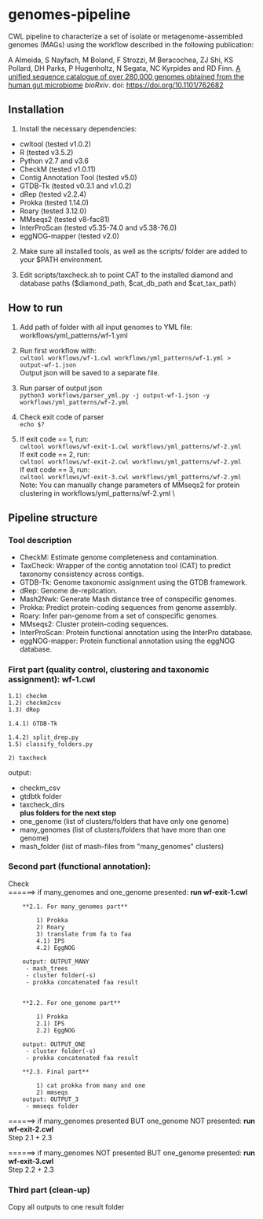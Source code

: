 # genomes-pipeline

CWL pipeline to characterize a set of isolate or metagenome-assembled genomes (MAGs) using the workflow described in the following publication: 

A Almeida, S Nayfach, M Boland, F Strozzi, M Beracochea, ZJ Shi, KS Pollard, DH Parks, P Hugenholtz, N Segata, NC Kyrpides and RD Finn. [A unified sequence catalogue of over 280,000 genomes obtained from the human gut microbiome](https://www.biorxiv.org/content/10.1101/762682v1) <i>bioRxiv</i>. doi: https://doi.org/10.1101/762682

## Installation

1. Install the necessary dependencies:
- cwltool (tested v1.0.2)
- R (tested v3.5.2)
- Python v2.7 and v3.6
- CheckM (tested v1.0.11)
- Contig Annotation Tool (tested v5.0)
- GTDB-Tk (tested v0.3.1 and v1.0.2)
- dRep (tested v2.2.4)
- Prokka (tested 1.14.0)
- Roary (tested 3.12.0)
- MMseqs2 (tested v8-fac81)
- InterProScan (tested v5.35-74.0 and v5.38-76.0)
- eggNOG-mapper (tested v2.0)

2. Make sure all installed tools, as well as the scripts/ folder are added to your $PATH environment.

3. Edit scripts/taxcheck.sh to point CAT to the installed diamond and database paths ($diamond_path, $cat_db_path and $cat_tax_path)

## How to run

1. Add path of folder with all input genomes to YML file: workflows/yml_patterns/wf-1.yml

2. Run first workflow with: \
`cwltool workflows/wf-1.cwl workflows/yml_patterns/wf-1.yml > output-wf-1.json` \
Output json will be saved to a separate file.

3. Run parser of output json \
`python3 workflows/parser_yml.py -j output-wf-1.json -y workflows/yml_patterns/wf-2.yml`

4. Check exit code of parser \
`echo $?`

5. If exit code == 1, run: \
`cwltool workflows/wf-exit-1.cwl workflows/yml_patterns/wf-2.yml` \
If exit code == 2, run: \
`cwltool workflows/wf-exit-2.cwl workflows/yml_patterns/wf-2.yml` \
If exit code == 3, run: \
`cwltool workflows/wf-exit-3.cwl workflows/yml_patterns/wf-2.yml` \
Note: You can manually change parameters of MMseqs2 for protein clustering in workflows/yml_patterns/wf-2.yml \

## Pipeline structure

### Tool description
- CheckM: Estimate genome completeness and contamination.
- TaxCheck: Wrapper of the contig annotation tool (CAT) to predict taxonomy consistency across contigs.
- GTDB-Tk: Genome taxonomic assignment using the GTDB framework.
- dRep: Genome de-replication.
- Mash2Nwk: Generate Mash distance tree of conspecific genomes.
- Prokka: Predict protein-coding sequences from genome assembly.
- Roary: Infer pan-genome from a set of conspecific genomes.
- MMseqs2: Cluster protein-coding sequences.
- InterProScan: Protein functional annotation using the InterPro database.
- eggNOG-mapper: Protein functional annotation using the eggNOG database.

### First part (quality control, clustering and taxonomic assignment): **wf-1.cwl**

    1.1) checkm 
    1.2) checkm2csv 
    1.3) dRep 

    1.4.1) GTDB-Tk

    1.4.2) split_drep.py
    1.5) classify_folders.py

    2) taxcheck

output: 
 - checkm_csv
 - gtdbtk folder
 - taxcheck_dirs \
**plus folders for the next step**
 - one_genome (list of clusters/folders that have only one genome)
 - many_genomes (list of clusters/folders that have more than one genome)
 - mash_folder (list of mash-files from "many_genomes" clusters)

### Second part (functional annotation):
Check \
======> if many_genomes and one_genome presented: **run wf-exit-1.cwl**

        **2.1. For many_genomes part**
            
            1) Prokka
            2) Roary
            3) translate from fa to faa
            4.1) IPS
            4.2) EggNOG
            
        output: OUTPUT_MANY
         - mash_trees
         - cluster folder(-s)
         - prokka concatenated faa result
         
         
        **2.2. For one_genome part** 
        
            1) Prokka
            2.1) IPS
            2.2) EggNOG
            
        output: OUTPUT_ONE
         - cluster folder(-s)
         - prokka concatenated faa result

        **2.3. Final part**   
        
            1) cat prokka from many and one
            2) mmseqs 
        output: OUTPUT_3
         - mmseqs folder
    
======> if many_genomes presented BUT one_genome NOT presented: **run wf-exit-2.cwl**    
Step 2.1 + 2.3

======> if many_genomes NOT presented BUT one_genome presented: **run wf-exit-3.cwl**    
Step 2.2 + 2.3

### Third part (clean-up)
Copy all outputs to one result folder

